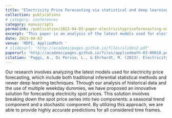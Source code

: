 ```yaml
---
title: "Electricity Price Forecasting via statistical and deep learning approaches: the German case"
collection: publications
# category: conferences
category: manuscripts
permalink: /publication/2023-04-03-paper-electricitypriceforecasting-number-1
excerpt: 'This paper is an analysis of the latest models used for electricity price forecasting, which include both traditional inferential statistical methods and newer deep learning techniques.'
date: 2023-04-03
venue: 'MDPI, AppliedMath '
# slidesurl: 'http://academicpages.github.io/files/slides2.pdf'
paperurl: 'http://academicpages.github.io/files/appliedmath-03-00018.pdf'
citation: 'Poggi, A., Di Persio, L., & Ehrhardt, M. (2023). Electricity price forecasting via statistical and deep learning approaches: The german case. AppliedMath, 3(2), 316-342.'
---
```


Our research involves analyzing the latest models used for electricity price forecasting, which include both traditional inferential statistical methods and newer deep learning techniques. Through our analysis of historical data and the use of multiple weekday dummies, we have proposed an innovative solution for forecasting electricity spot prices. This solution involves breaking down the spot price series into two components: a seasonal trend component and a stochastic component. By utilizing this approach, we are able to provide highly accurate predictions for all considered time frames.